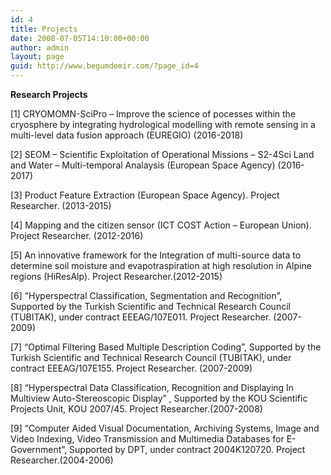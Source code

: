 ```yaml
---
id: 4
title: Projects
date: 2008-07-05T14:10:00+00:00
author: admin
layout: page
guid: http://www.begumdemir.com/?page_id=4
---
```

**Research Projects**

[1] CRYOMOMN-SciPro – Improve the science of pocesses within the cryosphere by integrating hydrological modelling with remote sensing in a multi-level data fusion approach (EUREGIO) (2016-2018)

[2] SEOM – Scientific Exploitation of Operational Missions – S2-4Sci Land and Water – Multi-temporal Analaysis (European Space Agency) (2016-2017)

[3] Product Feature Extraction (European Space Agency). Project Researcher. (2013-2015)

[4] Mapping and the citizen sensor (ICT COST Action &#8211; European Union). Project Researcher. (2012-2016)

[5] An innovative framework for the Integration of multi-source data to determine soil moisture and evapotraspiration at high resolution in Alpine regions (HiResAlp). Project Researcher.(2012-2015)

[6] “Hyperspectral Classification, Segmentation and Recognition”, Supported by the Turkish Scientific and Technical Research Council (TUBITAK), under contract EEEAG/107E011. Project Researcher. (2007-2009)

[7] “Optimal Filtering Based Multiple Description Coding”, Supported by the Turkish Scientific and Technical Research Council (TUBITAK), under contract EEEAG/107E155. Project Researcher. (2007-2009)

[8] &#8220;Hyperspectral Data Classification, Recognition and Displaying In Multiview Auto-Stereoscopic Display&#8221; , Supported by the KOU Scientific Projects Unit, KOU 2007/45. Project Researcher.(2007-2008)

[9] “Computer Aided Visual Documentation, Archiving Systems, Image and Video Indexing, Video Transmission and Multimedia Databases for E-Government”, Supported by DPT, under contract 2004K120720. Project Researcher.(2004-2006)